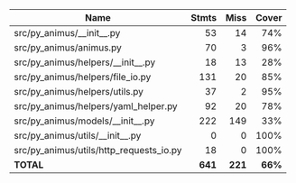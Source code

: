 | Name                                       |    Stmts |     Miss |   Cover |
|------------------------------------------- | -------: | -------: | ------: |
| src/py\_animus/\_\_init\_\_.py             |       53 |       14 |     74% |
| src/py\_animus/animus.py                   |       70 |        3 |     96% |
| src/py\_animus/helpers/\_\_init\_\_.py     |       18 |       13 |     28% |
| src/py\_animus/helpers/file\_io.py         |      131 |       20 |     85% |
| src/py\_animus/helpers/utils.py            |       37 |        2 |     95% |
| src/py\_animus/helpers/yaml\_helper.py     |       92 |       20 |     78% |
| src/py\_animus/models/\_\_init\_\_.py      |      222 |      149 |     33% |
| src/py\_animus/utils/\_\_init\_\_.py       |        0 |        0 |    100% |
| src/py\_animus/utils/http\_requests\_io.py |       18 |        0 |    100% |
|                                  **TOTAL** |  **641** |  **221** | **66%** |
